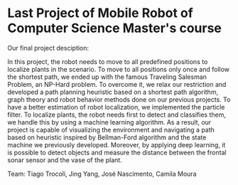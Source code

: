 # Last Project of Mobile Robot of Computer Science Master's course 

Our final project desciption:

In this project, the robot needs to move to all predefined positions to localize plants in the scenario. To move to all positions only once and follow the shortest path, we ended up with the famous Traveling Salesman Problem, an NP-Hard problem. To overcome it, we relax our restriction and developed a path planning heuristic based on a shortest path algorithm, graph theory and robot behavior methods done on our previous projects. To have a better estimation of robot localization, we implemented the particle filter. To localize plants, the robot needs first to detect and classifies them, we handle this by using a machine learning algorithm. As a result, our project is capable of visualizing the environment and navigating a path based on heuristic inspired by Bellman-Ford algorithm and the state machine we previously developed. Moreover, by applying deep learning, it is possible to detect objects and measure the distance between the frontal sonar sensor and the vase of the plant.

Team:
Tiago Trocoli,
Jing Yang,
José Nascimento,
Camila Moura
